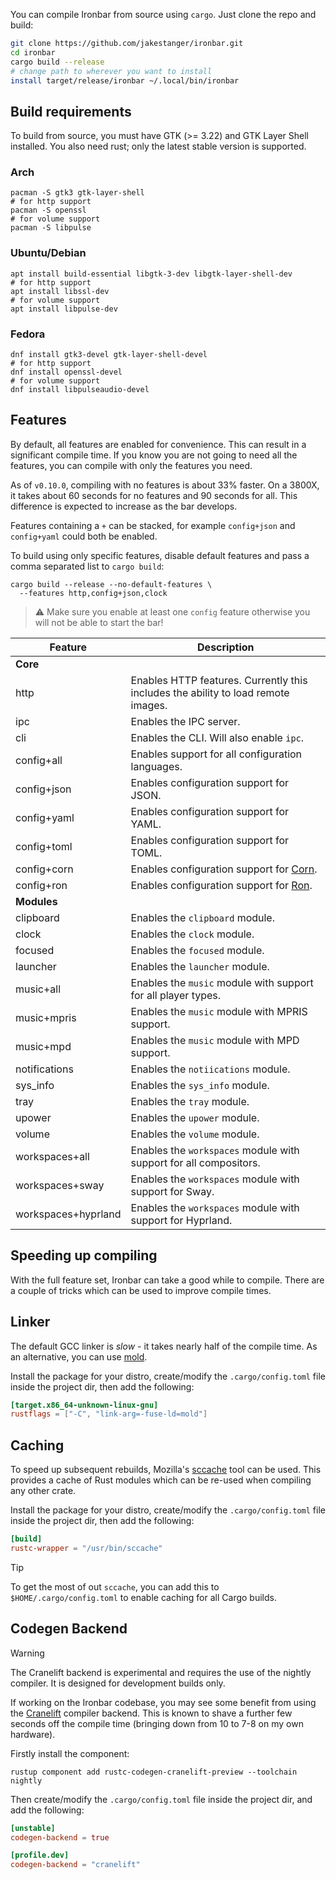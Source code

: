 You can compile Ironbar from source using `cargo`. 
Just clone the repo and build:

```sh
git clone https://github.com/jakestanger/ironbar.git
cd ironbar
cargo build --release
# change path to wherever you want to install
install target/release/ironbar ~/.local/bin/ironbar
```

## Build requirements

To build from source, you must have GTK (>= 3.22) and GTK Layer Shell installed.
You also need rust; only the latest stable version is supported.

### Arch

```shell
pacman -S gtk3 gtk-layer-shell
# for http support
pacman -S openssl
# for volume support
pacman -S libpulse
```

### Ubuntu/Debian

```shell
apt install build-essential libgtk-3-dev libgtk-layer-shell-dev
# for http support
apt install libssl-dev
# for volume support
apt install libpulse-dev
```

### Fedora

```shell
dnf install gtk3-devel gtk-layer-shell-devel
# for http support
dnf install openssl-devel
# for volume support
dnf install libpulseaudio-devel
```

## Features

By default, all features are enabled for convenience. This can result in a significant compile time.
If you know you are not going to need all the features, you can compile with only the features you need.

As of `v0.10.0`, compiling with no features is about 33% faster. 
On a 3800X, it takes about 60 seconds for no features and 90 seconds for all. 
This difference is expected to increase as the bar develops. 

Features containing a `+` can be stacked, for example `config+json` and `config+yaml` could both be enabled.

To build using only specific features, disable default features and pass a comma separated list to `cargo build`:

```shell
cargo build --release --no-default-features \
  --features http,config+json,clock
```

> ⚠ Make sure you enable at least one `config` feature otherwise you will not be able to start the bar!

| Feature             | Description                                                                       |
|---------------------|-----------------------------------------------------------------------------------|
| **Core**            |                                                                                   |
| http                | Enables HTTP features. Currently this includes the ability to load remote images. |
| ipc                 | Enables the IPC server.                                                           |
| cli                 | Enables the CLI. Will also enable `ipc`.                                          |
| config+all          | Enables support for all configuration languages.                                  |
| config+json         | Enables configuration support for JSON.                                           |
| config+yaml         | Enables configuration support for YAML.                                           |
| config+toml         | Enables configuration support for TOML.                                           |
| config+corn         | Enables configuration support for [Corn](https://github.com/jakestanger/corn).    |
| config+ron          | Enables configuration support for [Ron](https://github.com/ron-rs/ron).           |
| **Modules**         |                                                                                   |
| clipboard           | Enables the `clipboard` module.                                                   |
| clock               | Enables the `clock` module.                                                       |
| focused             | Enables the `focused` module.                                                     |
| launcher            | Enables the `launcher` module.                                                    |
| music+all           | Enables the `music` module with support for all player types.                     |
| music+mpris         | Enables the `music` module with MPRIS support.                                    |
| music+mpd           | Enables the `music` module with MPD support.                                      |
| notifications       | Enables the `notiications` module.                                                |
| sys_info            | Enables the `sys_info` module.                                                    |
| tray                | Enables the `tray` module.                                                        |
| upower              | Enables the `upower` module.                                                      |
| volume              | Enables the `volume` module.                                                      |
| workspaces+all      | Enables the `workspaces` module with support for all compositors.                 |
| workspaces+sway     | Enables the `workspaces` module with support for Sway.                            |
| workspaces+hyprland | Enables the `workspaces` module with support for Hyprland.                        |

## Speeding up compiling

With the full feature set, Ironbar can take a good while to compile. 
There are a couple of tricks which can be used to improve compile times.

## Linker 

The default GCC linker is *slow* - it takes nearly half of the compile time.
As an alternative, you can use [mold](https://github.com/rui314/mold).

Install the package for your distro, create/modify the `.cargo/config.toml` file inside the project dir,
then add the following:

```toml
[target.x86_64-unknown-linux-gnu]
rustflags = ["-C", "link-arg=-fuse-ld=mold"]
```

## Caching

To speed up subsequent rebuilds, Mozilla's [sccache](https://github.com/mozilla/sccache) tool can be used.
This provides a cache of Rust modules which can be re-used when compiling any other crate.

Install the package for your distro, create/modify the `.cargo/config.toml` file inside the project dir,
then add the following:

```toml
[build]
rustc-wrapper = "/usr/bin/sccache"
```

> [!TIP]
> To get the most of out `sccache`, 
> you can add this to `$HOME/.cargo/config.toml` to enable caching for all Cargo builds.

## Codegen Backend

> [!WARNING]
> The Cranelift backend is experimental and requires the use of the nightly compiler.
> It is designed for development builds only.

If working on the Ironbar codebase, you may see some benefit from using the [Cranelift](https://github.com/rust-lang/rustc_codegen_cranelift) compiler backend.
This is known to shave a further few seconds off the compile time (bringing down from 10 to 7-8 on my own hardware).

Firstly install the component:

```shell
rustup component add rustc-codegen-cranelift-preview --toolchain nightly
```

Then create/modify the `.cargo/config.toml` file inside the project dir, and add the following:

```toml
[unstable]
codegen-backend = true

[profile.dev]
codegen-backend = "cranelift"
```